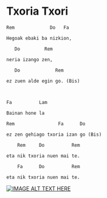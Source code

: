 # Txoria Txori

```
Rem             Do   Fa

Hegoak ebaki ba nizkion, 

   Do         Rem

neria izango zen,

   Do             Rem

ez zuen alde egin go. (Bis)



Fa          Lam

Bainan hone la

Rem                Fa      Do

ez zen gehiago txoria izan go (Bis)

    Rem     Do          Rem   

eta nik txoria nuen mai te.

    Fa      Do          Rem

eta nik txoria nuen mai te.
```


[![IMAGE ALT TEXT HERE](http://img.youtube.com/vi/0NW7CZxOxhI/0.jpg)](http://www.youtube.com/watch?v=0NW7CZxOxhI)
